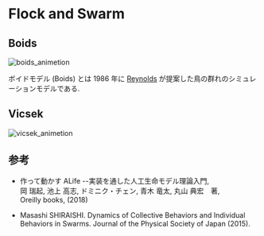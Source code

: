 # Flock and Swarm


## Boids 
![boids_animetion](https://user-images.githubusercontent.com/47030492/135029071-1cb0a8d7-d534-48e9-98a1-608418692392.gif)

ボイドモデル (Boids) とは 1986 年に [Reynolds](http://www.red3d.com/cwr/index.html) が提案した鳥の群れのシミュレーションモデルである.


## Vicsek
![vicsek_animetion](https://user-images.githubusercontent.com/47030492/135029180-a5797cff-1272-4c90-9f4b-cceb815629da.gif)


## 参考
* 作って動かす ALife --実装を通した人工生命モデル理論入門,  
岡 瑞起, 池上 高志, ドミニク・チェン, 青木 竜太, 丸山 典宏　著,  
Oreilly books, (2018)

* Masashi SHIRAISHI. Dynamics of Collective Behaviors and Individual Behaviors in Swarms. Journal of the Physical Society of Japan (2015).